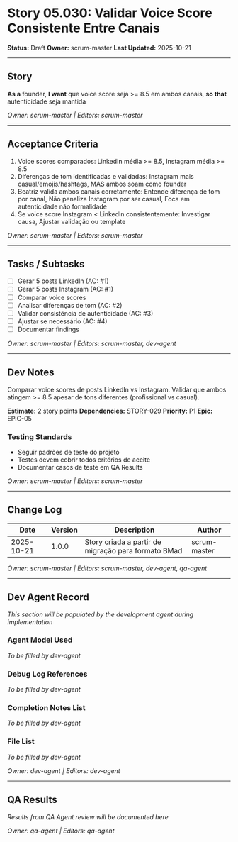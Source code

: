 # Story 05.030: Validar Voice Score Consistente Entre Canais

**Status:** Draft
**Owner:** scrum-master
**Last Updated:** 2025-10-21

---

## Story

**As a** founder,
**I want** que voice score seja >= 8.5 em ambos canais,
**so that** autenticidade seja mantida

*Owner: scrum-master | Editors: scrum-master*

---

## Acceptance Criteria

1. Voice scores comparados: LinkedIn média >= 8.5, Instagram média >= 8.5
2. Diferenças de tom identificadas e validadas: Instagram mais casual/emojis/hashtags, MAS ambos soam como founder
3. Beatriz valida ambos canais corretamente: Entende diferença de tom por canal, Não penaliza Instagram por ser casual, Foca em autenticidade não formalidade
4. Se voice score Instagram < LinkedIn consistentemente: Investigar causa, Ajustar validação ou template

*Owner: scrum-master | Editors: scrum-master*

---

## Tasks / Subtasks

- [ ] Gerar 5 posts LinkedIn (AC: #1)
- [ ] Gerar 5 posts Instagram (AC: #1)
- [ ] Comparar voice scores
- [ ] Analisar diferenças de tom (AC: #2)
- [ ] Validar consistência de autenticidade (AC: #3)
- [ ] Ajustar se necessário (AC: #4)
- [ ] Documentar findings

*Owner: scrum-master | Editors: scrum-master, dev-agent*

---

## Dev Notes

Comparar voice scores de posts LinkedIn vs Instagram. Validar que ambos atingem >= 8.5 apesar de tons diferentes (profissional vs casual).

**Estimate:** 2 story points
**Dependencies:** STORY-029
**Priority:** P1
**Epic:** EPIC-05

### Testing Standards

- Seguir padrões de teste do projeto
- Testes devem cobrir todos critérios de aceite
- Documentar casos de teste em QA Results

*Owner: scrum-master | Editors: scrum-master*

---

## Change Log

| Date | Version | Description | Author |
|------|---------|-------------|--------|
| 2025-10-21 | 1.0.0 | Story criada a partir de migração para formato BMad | scrum-master |

*Owner: scrum-master | Editors: scrum-master, dev-agent, qa-agent*

---

## Dev Agent Record

*This section will be populated by the development agent during implementation*

### Agent Model Used

*To be filled by dev-agent*

### Debug Log References

*To be filled by dev-agent*

### Completion Notes List

*To be filled by dev-agent*

### File List

*To be filled by dev-agent*

*Owner: dev-agent | Editors: dev-agent*

---

## QA Results

*Results from QA Agent review will be documented here*

*Owner: qa-agent | Editors: qa-agent*
